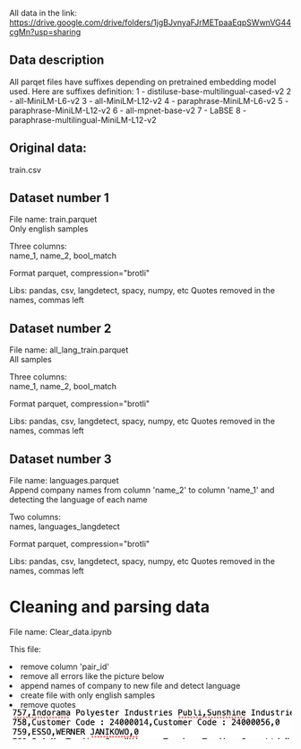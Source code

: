 All data in the link:
<br>https://drive.google.com/drive/folders/1jgBJvnyaFJrMETpaaEqpSWwnVG44cgMn?usp=sharing

## Data description
All parqet files have suffixes depending on pretrained embedding model used.
Here are suffixes definition:
1 - distiluse-base-multilingual-cased-v2
2 - all-MiniLM-L6-v2
3 - all-MiniLM-L12-v2
4 - paraphrase-MiniLM-L6-v2
5 - paraphrase-MiniLM-L12-v2
6 - all-mpnet-base-v2
7 - LaBSE
8 - paraphrase-multilingual-MiniLM-L12-v2

## Original data:  
train.csv

## Dataset number 1  
File name:  train.parquet
</br>Only english samples

Three columns:  
name_1, name_2, bool_match

Format parquet, compression="brotli"

Libs: pandas, csv, langdetect, spacy, numpy, etc
Quotes removed in the names, commas left


## Dataset number 2 
File name:  all_lang_train.parquet
</br>All samples

Three columns:  
name_1, name_2, bool_match

Format parquet, compression="brotli"

Libs: pandas, csv, langdetect, spacy, numpy, etc
Quotes removed in the names, commas left

## Dataset number 3
File name:  languages.parquet
</br>Append company names from column 'name_2' to column 'name_1' and detecting the language of each name

Two columns:  
names, languages_langdetect

Format parquet, compression="brotli"

Libs: pandas, csv, langdetect, spacy, numpy, etc
Quotes removed in the names, commas left

# Сleaning and parsing data
File name: Clear_data.ipynb

This file:
<li>remove column 'pair_id'</li>
<li>remove all errors like the picture below</li>
<li>append names of company to new file and detect language</li>
<li>create file with only english samples</li>
<li>remove quotes</li>
<center>
<img src="errors.png" alt="Remove Custom Code errors"></center>
